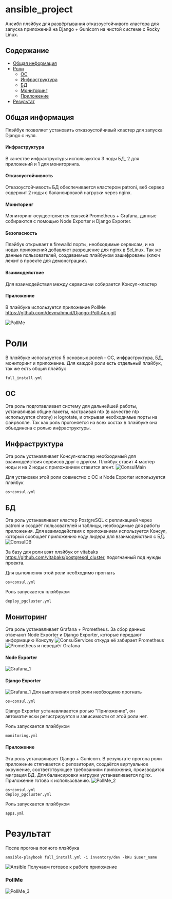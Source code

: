 # ansible_project
Ансибл плэйбук для развёртывания отказоустойчивого кластера для запуска 
приложений на Django + Gunicorn на чистой системе с Rocky Linux.

## Содержание
* [Общая информация](#Общая-информация)
* [Роли](#Роли)
  * [ОС](#ОС)
  * [Инфраструктура](#Инфраструктура-1)
  * [БД](#БД)
  * [Мониторинг](#Мониторинг-1)
  * [Приложение](#Приложение-1)
* [Результат](#Результат)

## Общая информация 
Плэйбук позволяет установить отказоустойчивый кластер для запуска
Django с нуля.

#### Инфраструктура
В качестве инфраструктуры используются 3 ноды БД, 2 для приложений
и 1 для мониторинга.

#### Отказоустойчивость
Отказоустойчивость БД обеспечивается кластером patroni, веб сервер 
содержит 2 ноды с балансировкой нагрузки через nginx.

#### Мониторинг
Мониторинг осуществляется связкой Prometheus + Grafana, данные
собираются с помощью Node Exporter и Django Exporter.

#### Безопасность
Плэйбук открывает в firewalld порты, необходимые сервисам, и на 
нодах приложений добавляет разрешение для nginx в SeLinux.
Так же данные пользователей, создаваемых плэйбуком зашифрованы 
(ключ лежит в проекте для демонстрации).

#### Взаимодействие
Для взаимодействия между сервисами собирается Консул-кластер

#### Приложение
В плэйбуке используется приложение PollMe 
https://github.com/devmahmud/Django-Poll-App.git

![PollMe](./Images/PollMe.png)

# Роли
В плэйбуке используется 5 основных ролей - ОС, инфраструктура, БД, 
мониторинг и приложение. Для каждой роли есть отдельный плэйбук, 
так же есть общий плэйбук 
```
full_install.yml
```

## ОС
Эта роль подготавливает систему для дальнейшей работы, устанавливая 
общие пакеты, настраивая ntp (в качестве ntp используется chrony) и 
logrotate, и открывая необходимые порты на файрволле. Так как роль 
прогоняется на всех хостах в плэйбуке она объединена с ролью инфраструктуры.

## Инфраструктура
Эта роль устанавливает Консул-кластер необходимый для взаимодействия сервисов
друг с другом. Плэйбук ставит 4 мастер ноды и на 2 ноды с приложением ставится
агент.
![ConsulMain](./Images/Consul_main.png)

Для установки этой роли совместно с ОС и Node Exporter используется плэйбук
```
os+consul.yml
```


## БД
Эта роль устанавливает кластер PostgreSQL с репликацией через patroni и 
создаёт пользователей и таблицы, необходимые для работы приложения.
Для взаимодействия с приложением используется Консул, который сообщает
приложению ноду лидера для взаимодействия с БД.
![ConsulDB](./Images/Consul_db.png)

За базу для роли взят плэйбук от vitabaks https://github.com/vitabaks/postgresql_cluster,
подогнанный под нужды проекта.

Для выполнения этой роли необходимо прогнать 
```
os+consul.yml
```
Роль запускается плэйбуком 
```
deploy_pgcluster.yml
```
## Мониторинг
Эта роль устанавливает Grafana + Prometheus. За сбор данных отвечают
Node Exporter и Django Exporter, которые передают информацию Консулу
![ConsulServices](./Images/Consul_services.png)
откуда её забирает Prometheus
![Prometheus](./Images/Prometheus.png)
и передаёт Grafana
#### Node Exporter
![Grafana_1](./Images/Grafana_1.png)
#### Django Exporter
![Grafana_1](./Images/Grafana_2.png)
Для выполнения этой роли необходимо прогнать 
```
os+consul.yml
```
Django Exporter устанавливается ролью "Приложение", он автоматически регистрируется
и зависимости от этой роли нет.

Роль запускается плэйбуком 
```
monitoring.yml
```
#### Приложение
Эта роль устанавливает Django + Gunicorn. В результате прогона роли приложение
 стягивается с репозитория, создаётся виртуальное окружение, соответствующее 
требованиям приложения, производится миграция БД. Для балансировки нагрузки
устанавливается nginx. Приложение готово к использованию.
![PollMe_2](./Images/PollMe_2.png)
```
os+consul.yml
deploy_pgcluster.yml
```
Роль запускается плэйбуком 
```
apps.yml
```

# Результат
После прогона полного плэйбука
```
ansible-playbook full_install.yml -i inventory/dev -kKu $user_name
```

![Ansible](./Images/Ansible.png)
Получаем готовое к работе приложение
### PollMe
![PollMe_3](./Images/PollMe_3.png)